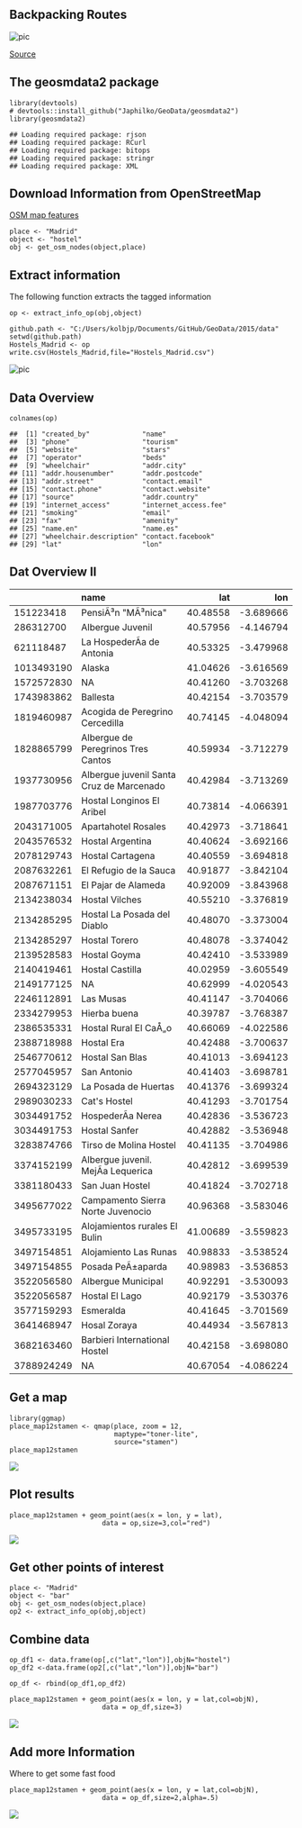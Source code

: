 Backpacking Routes
------------------

![pic](http://www.indietraveller.co/wp-content/uploads/2014/11/download-930x473.jpg)

[Source](http://www.indietraveller.co/map-of-where-to-go-backpacking/)

The geosmdata2 package
----------------------

    library(devtools)
    # devtools::install_github("Japhilko/GeoData/geosmdata2")
    library(geosmdata2)

    ## Loading required package: rjson
    ## Loading required package: RCurl
    ## Loading required package: bitops
    ## Loading required package: stringr
    ## Loading required package: XML

Download Information from OpenStreetMap
---------------------------------------

[OSM map features](http://wiki.openstreetmap.org/wiki/Map_Features)

    place <- "Madrid"
    object <- "hostel"
    obj <- get_osm_nodes(object,place)

Extract information
-------------------

The following function extracts the tagged information

    op <- extract_info_op(obj,object)

    github.path <- "C:/Users/kolbjp/Documents/GitHub/GeoData/2015/data"
    setwd(github.path)
    Hostels_Madrid <- op
    write.csv(Hostels_Madrid,file="Hostels_Madrid.csv")

![pic](figure/OSMhostel.PNG)

Data Overview
-------------

    colnames(op)

    ##  [1] "created_by"             "name"                  
    ##  [3] "phone"                  "tourism"               
    ##  [5] "website"                "stars"                 
    ##  [7] "operator"               "beds"                  
    ##  [9] "wheelchair"             "addr.city"             
    ## [11] "addr.housenumber"       "addr.postcode"         
    ## [13] "addr.street"            "contact.email"         
    ## [15] "contact.phone"          "contact.website"       
    ## [17] "source"                 "addr.country"          
    ## [19] "internet_access"        "internet_access.fee"   
    ## [21] "smoking"                "email"                 
    ## [23] "fax"                    "amenity"               
    ## [25] "name.en"                "name.es"               
    ## [27] "wheelchair.description" "contact.facebook"      
    ## [29] "lat"                    "lon"

Dat Overview II
---------------

<table>
<thead>
<tr class="header">
<th align="left"></th>
<th align="left">name</th>
<th align="right">lat</th>
<th align="right">lon</th>
</tr>
</thead>
<tbody>
<tr class="odd">
<td align="left">151223418</td>
<td align="left">PensiÃ³n &quot;MÃ³nica&quot;</td>
<td align="right">40.48558</td>
<td align="right">-3.689666</td>
</tr>
<tr class="even">
<td align="left">286312700</td>
<td align="left">Albergue Juvenil</td>
<td align="right">40.57956</td>
<td align="right">-4.146794</td>
</tr>
<tr class="odd">
<td align="left">621118487</td>
<td align="left">La HospederÃ­a de Antonia</td>
<td align="right">40.53325</td>
<td align="right">-3.479968</td>
</tr>
<tr class="even">
<td align="left">1013493190</td>
<td align="left">Alaska</td>
<td align="right">41.04626</td>
<td align="right">-3.616569</td>
</tr>
<tr class="odd">
<td align="left">1572572830</td>
<td align="left">NA</td>
<td align="right">40.41260</td>
<td align="right">-3.703268</td>
</tr>
<tr class="even">
<td align="left">1743983862</td>
<td align="left">Ballesta</td>
<td align="right">40.42154</td>
<td align="right">-3.703579</td>
</tr>
<tr class="odd">
<td align="left">1819460987</td>
<td align="left">Acogida de Peregrino Cercedilla</td>
<td align="right">40.74145</td>
<td align="right">-4.048094</td>
</tr>
<tr class="even">
<td align="left">1828865799</td>
<td align="left">Albergue de Peregrinos Tres Cantos</td>
<td align="right">40.59934</td>
<td align="right">-3.712279</td>
</tr>
<tr class="odd">
<td align="left">1937730956</td>
<td align="left">Albergue juvenil Santa Cruz de Marcenado</td>
<td align="right">40.42984</td>
<td align="right">-3.713269</td>
</tr>
<tr class="even">
<td align="left">1987703776</td>
<td align="left">Hostal Longinos El Aribel</td>
<td align="right">40.73814</td>
<td align="right">-4.066391</td>
</tr>
<tr class="odd">
<td align="left">2043171005</td>
<td align="left">Apartahotel Rosales</td>
<td align="right">40.42973</td>
<td align="right">-3.718641</td>
</tr>
<tr class="even">
<td align="left">2043576532</td>
<td align="left">Hostal Argentina</td>
<td align="right">40.40624</td>
<td align="right">-3.692166</td>
</tr>
<tr class="odd">
<td align="left">2078129743</td>
<td align="left">Hostal Cartagena</td>
<td align="right">40.40559</td>
<td align="right">-3.694818</td>
</tr>
<tr class="even">
<td align="left">2087632261</td>
<td align="left">El Refugio de la Sauca</td>
<td align="right">40.91877</td>
<td align="right">-3.842104</td>
</tr>
<tr class="odd">
<td align="left">2087671151</td>
<td align="left">El Pajar de Alameda</td>
<td align="right">40.92009</td>
<td align="right">-3.843968</td>
</tr>
<tr class="even">
<td align="left">2134238034</td>
<td align="left">Hostal Vilches</td>
<td align="right">40.55210</td>
<td align="right">-3.376819</td>
</tr>
<tr class="odd">
<td align="left">2134285295</td>
<td align="left">Hostal La Posada del Diablo</td>
<td align="right">40.48070</td>
<td align="right">-3.373004</td>
</tr>
<tr class="even">
<td align="left">2134285297</td>
<td align="left">Hostal Torero</td>
<td align="right">40.48078</td>
<td align="right">-3.374042</td>
</tr>
<tr class="odd">
<td align="left">2139528583</td>
<td align="left">Hostal Goyma</td>
<td align="right">40.42410</td>
<td align="right">-3.533989</td>
</tr>
<tr class="even">
<td align="left">2140419461</td>
<td align="left">Hostal Castilla</td>
<td align="right">40.02959</td>
<td align="right">-3.605549</td>
</tr>
<tr class="odd">
<td align="left">2149177125</td>
<td align="left">NA</td>
<td align="right">40.62999</td>
<td align="right">-4.020543</td>
</tr>
<tr class="even">
<td align="left">2246112891</td>
<td align="left">Las Musas</td>
<td align="right">40.41147</td>
<td align="right">-3.704066</td>
</tr>
<tr class="odd">
<td align="left">2334279953</td>
<td align="left">Hierba buena</td>
<td align="right">40.39787</td>
<td align="right">-3.768387</td>
</tr>
<tr class="even">
<td align="left">2386535331</td>
<td align="left">Hostal Rural El CaÅ„o</td>
<td align="right">40.66069</td>
<td align="right">-4.022586</td>
</tr>
<tr class="odd">
<td align="left">2388718988</td>
<td align="left">Hostal Era</td>
<td align="right">40.42488</td>
<td align="right">-3.700637</td>
</tr>
<tr class="even">
<td align="left">2546770612</td>
<td align="left">Hostal San Blas</td>
<td align="right">40.41013</td>
<td align="right">-3.694123</td>
</tr>
<tr class="odd">
<td align="left">2577045957</td>
<td align="left">San Antonio</td>
<td align="right">40.41403</td>
<td align="right">-3.698781</td>
</tr>
<tr class="even">
<td align="left">2694323129</td>
<td align="left">La Posada de Huertas</td>
<td align="right">40.41376</td>
<td align="right">-3.699324</td>
</tr>
<tr class="odd">
<td align="left">2989030233</td>
<td align="left">Cat's Hostel</td>
<td align="right">40.41293</td>
<td align="right">-3.701754</td>
</tr>
<tr class="even">
<td align="left">3034491752</td>
<td align="left">HospederÃ­a Nerea</td>
<td align="right">40.42836</td>
<td align="right">-3.536723</td>
</tr>
<tr class="odd">
<td align="left">3034491753</td>
<td align="left">Hostal Sanfer</td>
<td align="right">40.42882</td>
<td align="right">-3.536948</td>
</tr>
<tr class="even">
<td align="left">3283874766</td>
<td align="left">Tirso de Molina Hostel</td>
<td align="right">40.41135</td>
<td align="right">-3.704986</td>
</tr>
<tr class="odd">
<td align="left">3374152199</td>
<td align="left">Albergue juvenil. MejÃ­a Lequerica</td>
<td align="right">40.42812</td>
<td align="right">-3.699539</td>
</tr>
<tr class="even">
<td align="left">3381180433</td>
<td align="left">San Juan Hostel</td>
<td align="right">40.41824</td>
<td align="right">-3.702718</td>
</tr>
<tr class="odd">
<td align="left">3495677022</td>
<td align="left">Campamento Sierra Norte Juvenocio</td>
<td align="right">40.96368</td>
<td align="right">-3.583046</td>
</tr>
<tr class="even">
<td align="left">3495733195</td>
<td align="left">Alojamientos rurales El Bulin</td>
<td align="right">41.00689</td>
<td align="right">-3.559823</td>
</tr>
<tr class="odd">
<td align="left">3497154851</td>
<td align="left">Alojamiento Las Runas</td>
<td align="right">40.98833</td>
<td align="right">-3.538524</td>
</tr>
<tr class="even">
<td align="left">3497154855</td>
<td align="left">Posada PeÃ±aparda</td>
<td align="right">40.98983</td>
<td align="right">-3.536853</td>
</tr>
<tr class="odd">
<td align="left">3522056580</td>
<td align="left">Albergue Municipal</td>
<td align="right">40.92291</td>
<td align="right">-3.530093</td>
</tr>
<tr class="even">
<td align="left">3522056587</td>
<td align="left">Hostal El Lago</td>
<td align="right">40.92179</td>
<td align="right">-3.530376</td>
</tr>
<tr class="odd">
<td align="left">3577159293</td>
<td align="left">Esmeralda</td>
<td align="right">40.41645</td>
<td align="right">-3.701569</td>
</tr>
<tr class="even">
<td align="left">3641468947</td>
<td align="left">Hosal Zoraya</td>
<td align="right">40.44934</td>
<td align="right">-3.567813</td>
</tr>
<tr class="odd">
<td align="left">3682163460</td>
<td align="left">Barbieri International Hostel</td>
<td align="right">40.42158</td>
<td align="right">-3.698080</td>
</tr>
<tr class="even">
<td align="left">3788924249</td>
<td align="left">NA</td>
<td align="right">40.67054</td>
<td align="right">-4.086224</td>
</tr>
</tbody>
</table>

Get a map
---------

    library(ggmap)
    place_map12stamen <- qmap(place, zoom = 12,
                              maptype="toner-lite",
                              source="stamen")
    place_map12stamen

![](Madrid_hostels_files/figure-markdown_strict/unnamed-chunk-11-1.png)

Plot results
------------

    place_map12stamen + geom_point(aes(x = lon, y = lat),
                           data = op,size=3,col="red") 

![](Madrid_hostels_files/figure-markdown_strict/unnamed-chunk-12-1.png)

Get other points of interest
----------------------------

    place <- "Madrid"
    object <- "bar"
    obj <- get_osm_nodes(object,place)
    op2 <- extract_info_op(obj,object)

Combine data
------------

    op_df1 <- data.frame(op[,c("lat","lon")],objN="hostel")
    op_df2 <-data.frame(op2[,c("lat","lon")],objN="bar")

    op_df <- rbind(op_df1,op_df2)

    place_map12stamen + geom_point(aes(x = lon, y = lat,col=objN),
                           data = op_df,size=3) 

![](Madrid_hostels_files/figure-markdown_strict/unnamed-chunk-19-1.png)

Add more Information
--------------------

Where to get some fast food

    place_map12stamen + geom_point(aes(x = lon, y = lat,col=objN),
                           data = op_df,size=2,alpha=.5) 

![](Madrid_hostels_files/figure-markdown_strict/unnamed-chunk-23-1.png)
